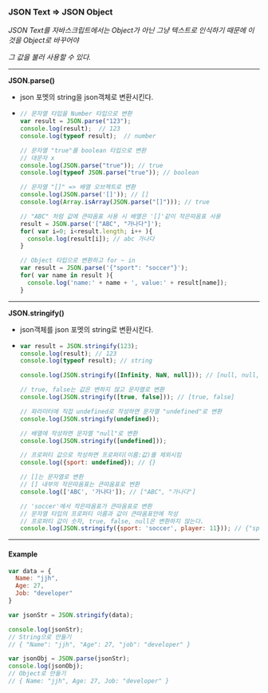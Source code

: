 ### JSON Text => JSON Object

*JSON Text를 자바스크립트에서는 Object가 아닌 그냥 텍스트로 인식하기 때문에 이것을 Object로 바꾸어야*

*그 값을 불러 사용할 수 있다.*

---

**JSON.parse()**

* json 포멧의 string을 json객체로 변환시킨다.

* ```javascript
  // 문자열 타입을 Number 타입으로 변환
  var result = JSON.parse("123");
  console.log(result);  // 123
  console.log(typeof result);  // number

  // 문자열 "true"를 boolean 타입으로 변환
  // 대문자 x 
  console.log(JSON.parse("true")); // true
  console.log(typeof JSON.parse("true")); // boolean

  // 문자열 "[]" => 배열 오브젝트로 변환
  console.log(JSON.parse('[]')); // []
  console.log(Array.isArray(JSON.parse("[]"))); // true

  // "ABC" 처럼 값에 큰따옴표 사용 시 배열은 '[]'같이 작은따옴표 사용
  result = JSON.parse('["ABC", "가나다"]');
  for( var i=0; i<result.length; i++ ){
    console.log(result[i]); // abc 가나다
  }

  // Object 타입으로 변환하고 for ~ in
  var result = JSON.parse('{"sport": "soccer"}');
  for( var name in result ){
    console.log('name:' + name + ', value:' + result[name]);
  }
  ```


---

**JSON.stringify()**

* json객체를 json 포멧의 string로 변환시킨다.

* ```javascript
  var result = JSON.stringify(123);
  console.log(result); // 123
  console.log(typeof result); // string

  console.log(JSON.stringify([Infinity, NaN, null])); // [null, null, null]

  // true, false는 값은 변하지 않고 문자열로 변환
  console.log(JSON.stringify([true, false])); // [true, false]

  // 파라미터에 직접 undefined로 작성하면 문자열 "undefined"로 변환
  console.log(JSON.stringify(undefined));

  // 배열에 작성하면 문자열 "null"로 변환
  console.log(JSON.stringify([undefined]));

  // 프로퍼티 값으로 작성하면 프로퍼티(이름:값)를 제외시킴
  console.log({sport: undefined}); // {}

  // []는 문자열로 변환
  // [] 내부의 작은따옴표는 큰따옴표로 변환
  console.log(['ABC', '가나다']); // ["ABC", "가나다"]

  // 'soccer'에서 작은따옴표가 큰따옴표로 변환
  // 문자열 타입의 프로퍼티 이름과 값이 큰따옴표안에 작성
  // 프로퍼티 값이 숫자, true, false, null은 변환하지 않는다.
  console.log(JSON.stringify({sport: 'soccer', player: 11})); // {"sport": "soccer", "player": 11}
  ```

---

#### Example

```javascript
var data = {
  Name: "jjh",
  Age: 27,
  Job: "developer"
}

var jsonStr = JSON.stringify(data);

console.log(jsonStr);
// String으로 만들기
// { "Name": "jjh", "Age": 27, "job": "developer" }

var jsonObj = JSON.parse(jsonStr);
console.log(jsonObj);
// Object로 만들기
// { Name: "jjh", Age: 27, Job: "developer" }
```

